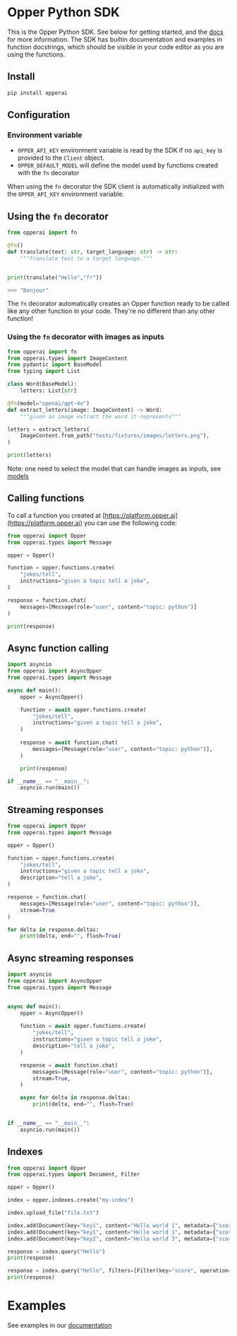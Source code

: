 # Opper Python SDK

This is the Opper Python SDK. See below for getting started, and the [docs](https://docs.opper.ai) for more information. The SDK has builtin documentation and examples in function docstrings, which should be visible in your code editor as you are using the functions.

## Install

```bash
pip install opperai
```

## Configuration

### Environment variable

- `OPPER_API_KEY` environment variable is read by the SDK if no `api_key` is provided to the `Client` object. 
- `OPPER_DEFAULT_MODEL` will define the model used by functions created with the `fn` decorator

When using the `fn` decorator the SDK client is automatically initialized with the `OPPER_API_KEY` environment variable.

## Using the `fn` decorator

```python
from opperai import fn

@fn()
def translate(text: str, target_language: str) -> str:
    """Translate text to a target language."""


print(translate("Hello","fr"))

>>> "Bonjour"
```

The `fn` decorator automatically creates an Opper function ready to be called like any other function in your code. They're no different than any other function!

### Using the `fn` decorator with images as inputs

```python
from opperai import fn
from opperai.types import ImageContent
from pydantic import BaseModel
from typing import List

class Word(BaseModel):
    letters: List[str]

@fn(model="openai/gpt-4o")
def extract_letters(image: ImageContent) -> Word:
    """given an image extract the word it represents"""

letters = extract_letters(
    ImageContent.from_path("tests/fixtures/images/letters.png"),
)

print(letters)
```

Note: one need to select the model that can handle images as inputs, see [models](https://docs.opper.ai/functions/models)

## Calling functions

To call a function you created at [https://platform.opper.ai](https://platform.opper.ai) you can use the following code:


```python
from opperai import Opper
from opperai.types import Message

opper = Opper()

function = opper.functions.create(
    "jokes/tell", 
    instructions="given a topic tell a joke",
)

response = function.chat(
    messages=[Message(role="user", content="topic: python")]
)

print(response)
```

## Async function calling

```python
import asyncio
from opperai import AsyncOpper
from opperai.types import Message

async def main():
    opper = AsyncOpper()

    function = await opper.functions.create(
        "jokes/tell", 
        instructions="given a topic tell a joke",
    )
    
    response = await function.chat(
        messages=[Message(role="user", content="topic: python")],
    )

    print(response)

if __name__ == "__main__":
    asyncio.run(main())
```

## Streaming responses

```python
from opperai import Opper
from opperai.types import Message

opper = Opper()

function = opper.functions.create(
    "jokes/tell", 
    instructions="given a topic tell a joke",
    description="tell a joke",
)

response = function.chat(
    messages=[Message(role="user", content="topic: python")],
    stream=True
)

for delta in response.deltas:
    print(delta, end="", flush=True)
```

## Async streaming responses

```python
import asyncio
from opperai import AsyncOpper
from opperai.types import Message


async def main():
    opper = AsyncOpper()
    
    function = await opper.functions.create(
        "jokes/tell", 
        instructions="given a topic tell a joke",
        description="tell a joke",
    )

    response = await function.chat(
        messages=[Message(role="user", content="topic: python")],
        stream=True,
    )

    async for delta in response.deltas:
        print(delta, end="", flush=True)


if __name__ == "__main__":
    asyncio.run(main())
```

## Indexes

```python
from opperai import Opper
from opperai.types import Document, Filter

opper = Opper()

index = opper.indexes.create("my-index")

index.upload_file("file.txt")

index.add(Document(key="key1", content="Hello world 1", metadata={"score": 0}))
index.add(Document(key="key1", content="Hello world 1", metadata={"score": 1}))
index.add(Document(key="key2", content="Hello world 3", metadata={"score": 0}))

response = index.query("Hello")
print(response)

response = index.query("Hello", filters=[Filter(key="score", operation="=", value="1")])
print(response)
```

# Examples

See examples in our [documentation](https://docs.opper.ai)
